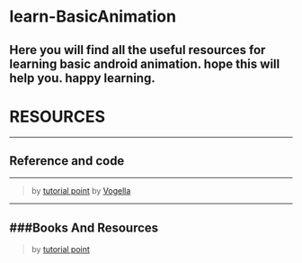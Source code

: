 # learn-BasicAnimation
Here you will find all the useful resources for learning basic android animation. hope this will help you. happy learning.
----
# RESOURCES
----
## Reference and code
----

> by [tutorial point](https://www.tutorialspoint.com/android/android_animations.htm)
> by [Vogella](http://www.vogella.com/tutorials/AndroidAnimation/article.html)
----

###Books And Resources
----
> by [tutorial point](https://www.tutorialspoint.com/android/android_advanced_tutorial.pdf)

